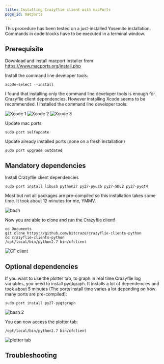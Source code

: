 ```yaml
---
title: Installing Crazyflie client with macPorts
page_id: macports 
---
```


This procedure has been tested on a just-installed Yosemite
installation. Commands in code blocks have to be executed in a terminal
window.

Prerequisite
------------

Download and install macport installer from
<https://www.macports.org/install.php>

Install the command line developer tools:

    xcode-select --install

I found that installing only the command line developer tools is enough
for Crazyflie client dependencies. However installing Xcode seems to be
recommended. I installed the command line developer tools:

![Xcode 1](/images/image03.png)
![Xcode 2](/images/image00.png)
![Xcode 3](/images/image01.png)

Update mac ports

    sudo port selfupdate

Update already installed ports (none on a fresh installation)

    sudo port upgrade outdated

Mandatory dependencies
----------------------

Install Crazyflie client dependencies

    sudo port install libusb python27 py27-pyusb py27-SDL2 py27-pyqt4

Most but not all packages are pre-compiled so this installation takes
some time. It took about 12 minutes for me, YMMV.

![bash](/images/image05.png)

Now you are able to clone and run the Crazyflie client!

    cd Documents
    git clone https://github.com/bitcraze/crazyflie-clients-python
    cd crazyflie-clients-python
    /opt/local/bin/python2.7 bin/cfclient

![CF client](/images/image04.png)

Optional dependencies
---------------------

If you want to use the plotter tab, to graph in real time Crazyflie log
variables, you need to install pyqtgraph. It installs a lot of
dependencies and took about 5 minutes (The ports install time varies a
lot depending on how many ports are pre-compiled):

    sudo port install py27-pyqtgraph

![bash 2](/images/image02.png)

You can now access the plotter tab:

    /opt/local/bin/python2.7 bin/cfclient

![plotter tab](/images/image06.png)

Troubleshooting
---------------
